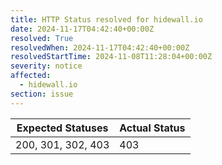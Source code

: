 ```yaml
---
title: HTTP Status resolved for hidewall.io
date: 2024-11-17T04:42:40+00:00Z
resolved: True
resolvedWhen: 2024-11-17T04:42:40+00:00Z
resolvedStartTime: 2024-11-08T11:28:04+00:00Z
severity: notice
affected:
  - hidewall.io
section: issue
---
```


| Expected Statuses | Actual Status  |
|-------------------|----------------|
| 200, 301, 302, 403 | 403 |
